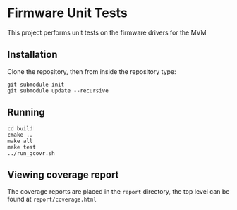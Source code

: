 # Firmware Unit Tests

This project performs unit tests on the firmware drivers for the MVM

## Installation

Clone the repository, then from inside the repository type:

```
git submodule init
git submodule update --recursive
```

## Running

```
cd build
cmake ..
make all
make test
../run_gcovr.sh
```

## Viewing coverage report

The coverage reports are placed in the `report` directory, the top level can be found at `report/coverage.html`
 